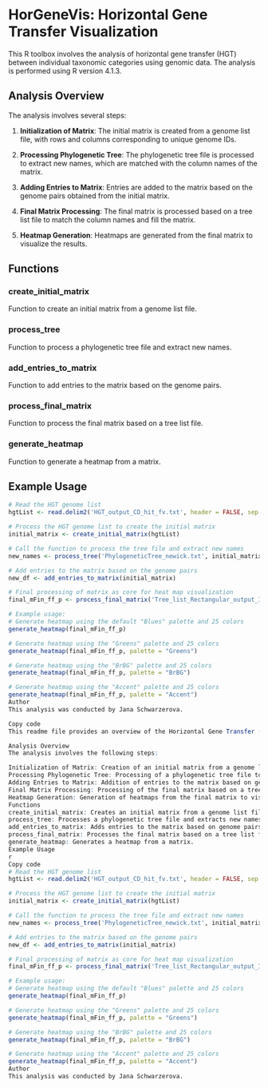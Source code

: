 # HorGeneVis: Horizontal Gene Transfer Visualization

This R toolbox involves the analysis of horizontal gene transfer (HGT) between individual taxonomic categories using genomic data. The analysis is performed using R version 4.1.3.

## Analysis Overview

The analysis involves several steps:

1. **Initialization of Matrix**: The initial matrix is created from a genome list file, with rows and columns corresponding to unique genome IDs.

2. **Processing Phylogenetic Tree**: The phylogenetic tree file is processed to extract new names, which are matched with the column names of the matrix.

3. **Adding Entries to Matrix**: Entries are added to the matrix based on the genome pairs obtained from the initial matrix.

4. **Final Matrix Processing**: The final matrix is processed based on a tree list file to match the column names and fill the matrix.

5. **Heatmap Generation**: Heatmaps are generated from the final matrix to visualize the results.

## Functions

### create_initial_matrix

Function to create an initial matrix from a genome list file.

### process_tree

Function to process a phylogenetic tree file and extract new names.

### add_entries_to_matrix

Function to add entries to the matrix based on the genome pairs.

### process_final_matrix

Function to process the final matrix based on a tree list file.

### generate_heatmap

Function to generate a heatmap from a matrix.

## Example Usage

```r
# Read the HGT genome list
hgtList <- read.delim2('HGT_output_CD_hit_fv.txt', header = FALSE, sep = '')

# Process the HGT genome list to create the initial matrix
initial_matrix <- create_initial_matrix(hgtList)

# Call the function to process the tree file and extract new names
new_names <- process_tree('PhylogeneticTree_newick.txt', initial_matrix)

# Add entries to the matrix based on the genome pairs
new_df <- add_entries_to_matrix(initial_matrix)

# Final processing of matrix as core for heat map visualization
final_mFin_ff_p <- process_final_matrix('Tree_list_Rectangular_output_IToL.txt', new_df)

# Example usage:
# Generate heatmap using the default "Blues" palette and 25 colors
generate_heatmap(final_mFin_ff_p)

# Generate heatmap using the "Greens" palette and 25 colors
generate_heatmap(final_mFin_ff_p, palette = "Greens")

# Generate heatmap using the "BrBG" palette and 25 colors
generate_heatmap(final_mFin_ff_p, palette = "BrBG")

# Generate heatmap using the "Accent" palette and 25 colors
generate_heatmap(final_mFin_ff_p, palette = "Accent")
Author
This analysis was conducted by Jana Schwarzerova.

Copy code
This readme file provides an overview of the Horizontal Gene Transfer (HGT) analysis project conducted in R. It outlines the analysis steps, functions used, and example usage.

Analysis Overview
The analysis involves the following steps:

Initialization of Matrix: Creation of an initial matrix from a genome list file.
Processing Phylogenetic Tree: Processing of a phylogenetic tree file to extract new names.
Adding Entries to Matrix: Addition of entries to the matrix based on genome pairs.
Final Matrix Processing: Processing of the final matrix based on a tree list file.
Heatmap Generation: Generation of heatmaps from the final matrix to visualize the results.
Functions
create_initial_matrix: Creates an initial matrix from a genome list file.
process_tree: Processes a phylogenetic tree file and extracts new names.
add_entries_to_matrix: Adds entries to the matrix based on genome pairs.
process_final_matrix: Processes the final matrix based on a tree list file.
generate_heatmap: Generates a heatmap from a matrix.
Example Usage
r
Copy code
# Read the HGT genome list
hgtList <- read.delim2('HGT_output_CD_hit_fv.txt', header = FALSE, sep = '')

# Process the HGT genome list to create the initial matrix
initial_matrix <- create_initial_matrix(hgtList)

# Call the function to process the tree file and extract new names
new_names <- process_tree('PhylogeneticTree_newick.txt', initial_matrix)

# Add entries to the matrix based on the genome pairs
new_df <- add_entries_to_matrix(initial_matrix)

# Final processing of matrix as core for heat map visualization
final_mFin_ff_p <- process_final_matrix('Tree_list_Rectangular_output_IToL.txt', new_df)

# Example usage:
# Generate heatmap using the default "Blues" palette and 25 colors
generate_heatmap(final_mFin_ff_p)

# Generate heatmap using the "Greens" palette and 25 colors
generate_heatmap(final_mFin_ff_p, palette = "Greens")

# Generate heatmap using the "BrBG" palette and 25 colors
generate_heatmap(final_mFin_ff_p, palette = "BrBG")

# Generate heatmap using the "Accent" palette and 25 colors
generate_heatmap(final_mFin_ff_p, palette = "Accent")
Author
This analysis was conducted by Jana Schwarzerova.
